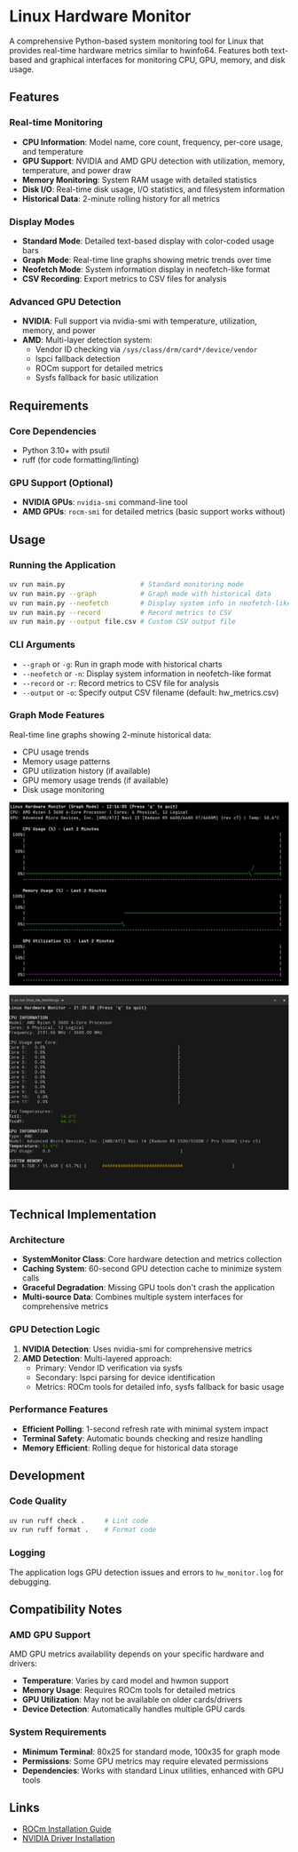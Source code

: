 # Linux Hardware Monitor

A comprehensive Python-based system monitoring tool for Linux that provides real-time hardware metrics similar to hwinfo64. Features both text-based and graphical interfaces for monitoring CPU, GPU, memory, and disk usage.

## Features

### Real-time Monitoring
- **CPU Information**: Model name, core count, frequency, per-core usage, and temperature
- **GPU Support**: NVIDIA and AMD GPU detection with utilization, memory, temperature, and power draw
- **Memory Monitoring**: System RAM usage with detailed statistics
- **Disk I/O**: Real-time disk usage, I/O statistics, and filesystem information
- **Historical Data**: 2-minute rolling history for all metrics

### Display Modes
- **Standard Mode**: Detailed text-based display with color-coded usage bars
- **Graph Mode**: Real-time line graphs showing metric trends over time
- **Neofetch Mode**: System information display in neofetch-like format
- **CSV Recording**: Export metrics to CSV files for analysis

### Advanced GPU Detection
- **NVIDIA**: Full support via nvidia-smi with temperature, utilization, memory, and power
- **AMD**: Multi-layer detection system:
  - Vendor ID checking via `/sys/class/drm/card*/device/vendor`
  - lspci fallback detection
  - ROCm support for detailed metrics
  - Sysfs fallback for basic utilization

## Requirements

### Core Dependencies
- Python 3.10+ with psutil
- ruff (for code formatting/linting)

### GPU Support (Optional)
- **NVIDIA GPUs**: `nvidia-smi` command-line tool
- **AMD GPUs**: `rocm-smi` for detailed metrics (basic support works without)

## Usage

### Running the Application
```bash
uv run main.py                   # Standard monitoring mode
uv run main.py --graph           # Graph mode with historical data
uv run main.py --neofetch        # Display system info in neofetch-like format
uv run main.py --record          # Record metrics to CSV
uv run main.py --output file.csv # Custom CSV output file
```

### CLI Arguments
- `--graph` or `-g`: Run in graph mode with historical charts
- `--neofetch` or `-n`: Display system information in neofetch-like format
- `--record` or `-r`: Record metrics to CSV file for analysis
- `--output` or `-o`: Specify output CSV filename (default: hw_metrics.csv)

### Graph Mode Features
Real-time line graphs showing 2-minute historical data:
- CPU usage trends
- Memory usage patterns
- GPU utilization history (if available)
- GPU memory usage trends (if available)
- Disk usage monitoring

![Screenshot of tool running in graph mode](assets/graph-view.png)

![Screenshot of the tool running in the terminal](assets/linux_hw_monitor_screenshot.png)

## Technical Implementation

### Architecture
- **SystemMonitor Class**: Core hardware detection and metrics collection
- **Caching System**: 60-second GPU detection cache to minimize system calls
- **Graceful Degradation**: Missing GPU tools don't crash the application
- **Multi-source Data**: Combines multiple system interfaces for comprehensive metrics

### GPU Detection Logic
1. **NVIDIA Detection**: Uses nvidia-smi for comprehensive metrics
2. **AMD Detection**: Multi-layered approach:
   - Primary: Vendor ID verification via sysfs
   - Secondary: lspci parsing for device identification
   - Metrics: ROCm tools for detailed info, sysfs fallback for basic usage

### Performance Features
- **Efficient Polling**: 1-second refresh rate with minimal system impact
- **Terminal Safety**: Automatic bounds checking and resize handling
- **Memory Efficient**: Rolling deque for historical data storage

## Development

### Code Quality
```bash
uv run ruff check .     # Lint code
uv run ruff format .    # Format code
```

### Logging
The application logs GPU detection issues and errors to `hw_monitor.log` for debugging.

## Compatibility Notes

### AMD GPU Support
AMD GPU metrics availability depends on your specific hardware and drivers:
- **Temperature**: Varies by card model and hwmon support
- **Memory Usage**: Requires ROCm tools for detailed metrics
- **GPU Utilization**: May not be available on older cards/drivers
- **Device Detection**: Automatically handles multiple GPU cards

### System Requirements
- **Minimum Terminal**: 80x25 for standard mode, 100x35 for graph mode
- **Permissions**: Some GPU metrics may require elevated permissions
- **Dependencies**: Works with standard Linux utilities, enhanced with GPU tools

## Links
- [ROCm Installation Guide](https://rocm.docs.amd.com/projects/install-on-linux/en/latest/install/quick-start.html)
- [NVIDIA Driver Installation](https://docs.nvidia.com/cuda/cuda-installation-guide-linux/)

